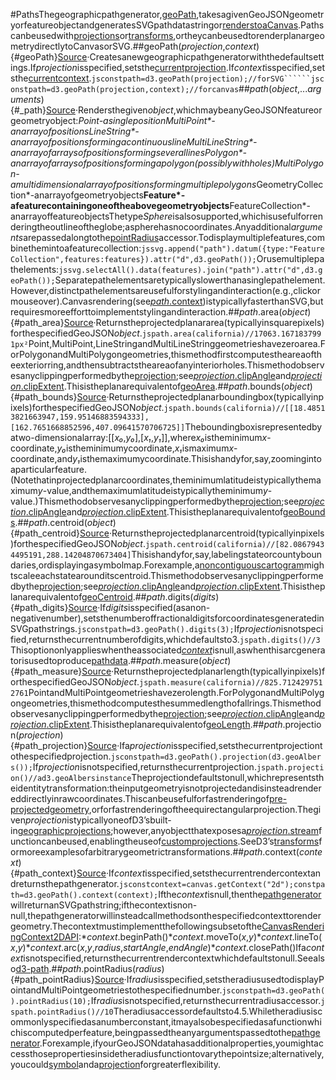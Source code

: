 #PathsThegeographicpathgenerator,[geoPath](#geoPath),takesagivenGeoJSONgeometryorfeatureobjectandgeneratesSVGpathdatastringor[renderstoaCanvas](https://observablehq.com/@d3/u-s-map-canvas).Pathscanbeusedwith[projections](./projection.md)or[transforms](./projection.md#geoTransform),ortheycanbeusedtorenderplanargeometrydirectlytoCanvasorSVG.##geoPath(*projection*,*context*){#geoPath}[Source](https://github.com/d3/d3-geo/blob/main/src/path/index.js)·Createsanewgeographicpathgeneratorwiththedefaultsettings.If*projection*isspecified,setsthe[currentprojection](#path_projection).If*context*isspecified,setsthe[currentcontext](#path_context).```jsconstpath=d3.geoPath(projection);//forSVG``````jsconstpath=d3.geoPath(projection,context);//forcanvas```##*path*(*object*,...*arguments*){#_path}[Source](https://github.com/d3/d3-geo/blob/main/src/path/index.js)·Rendersthegiven*object*,whichmaybeanyGeoJSONfeatureorgeometryobject:**Point*-asingleposition**MultiPoint*-anarrayofpositions**LineString*-anarrayofpositionsformingacontinuousline**MultiLineString*-anarrayofarraysofpositionsformingseverallines**Polygon*-anarrayofarraysofpositionsformingapolygon(possiblywithholes)**MultiPolygon*-amultidimensionalarrayofpositionsformingmultiplepolygons**GeometryCollection*-anarrayofgeometryobjects**Feature*-afeaturecontainingoneoftheabovegeometryobjects**FeatureCollection*-anarrayoffeatureobjectsThetype*Sphere*isalsosupported,whichisusefulforrenderingtheoutlineoftheglobe;aspherehasnocoordinates.Anyadditional*arguments*arepassedalongtothe[pointRadius](#path_pointRadius)accessor.Todisplaymultiplefeatures,combinethemintoafeaturecollection:```jssvg.append("path").datum({type:"FeatureCollection",features:features}).attr("d",d3.geoPath());```Orusemultiplepathelements:```jssvg.selectAll().data(features).join("path").attr("d",d3.geoPath());```Separatepathelementsaretypicallyslowerthanasinglepathelement.However,distinctpathelementsareusefulforstylingandinteraction(e.g.,clickormouseover).Canvasrendering(see[*path*.context](#path_context))istypicallyfasterthanSVG,butrequiresmoreefforttoimplementstylingandinteraction.##*path*.area(*object*){#path_area}[Source](https://github.com/d3/d3-geo/blob/main/src/path/area.js)·Returnstheprojectedplanararea(typicallyinsquarepixels)forthespecifiedGeoJSON*object*.```jspath.area(california)//17063.1671837991px²```Point,MultiPoint,LineStringandMultiLineStringgeometrieshavezeroarea.ForPolygonandMultiPolygongeometries,thismethodfirstcomputestheareaoftheexteriorring,andthensubtractstheareaofanyinteriorholes.Thismethodobservesanyclippingperformedbythe[projection](#path_projection);see[*projection*.clipAngle](./projection.md#projection_clipAngle)and[*projection*.clipExtent](./projection.md#projection_clipExtent).Thisistheplanarequivalentof[geoArea](./math.md#geoArea).##*path*.bounds(*object*){#path_bounds}[Source](https://github.com/d3/d3-geo/blob/main/src/path/bounds.js)·Returnstheprojectedplanarboundingbox(typicallyinpixels)forthespecifiedGeoJSON*object*.```jspath.bounds(california)//[[18.48513821663947,159.95146883594333],[162.7651668852596,407.09641570706725]]```Theboundingboxisrepresentedbyatwo-dimensionalarray:\[\[*x₀*,*y₀*\],\[*x₁*,*y₁*\]\],where*x₀*istheminimum*x*-coordinate,*y₀*istheminimumycoordinate,*x₁*ismaximum*x*-coordinate,and*y₁*isthemaximumycoordinate.Thisishandyfor,say,zoomingintoaparticularfeature.(Notethatinprojectedplanarcoordinates,theminimumlatitudeistypicallythemaximum*y*-value,andthemaximumlatitudeistypicallytheminimum*y*-value.)Thismethodobservesanyclippingperformedbythe[projection](#path_projection);see[*projection*.clipAngle](./projection.md#projection_clipAngle)and[*projection*.clipExtent](./projection.md#projection_clipExtent).Thisistheplanarequivalentof[geoBounds](./math.md#geoBounds).##*path*.centroid(*object*){#path_centroid}[Source](https://github.com/d3/d3-geo/blob/main/src/path/centroid.js)·Returnstheprojectedplanarcentroid(typicallyinpixels)forthespecifiedGeoJSON*object*.```jspath.centroid(california)//[82.08679434495191,288.14204870673404]```Thisishandyfor,say,labelingstateorcountyboundaries,ordisplayingasymbolmap.Forexample,a[noncontiguouscartogram](https://observablehq.com/@d3/non-contiguous-cartogram)mightscaleeachstatearounditscentroid.Thismethodobservesanyclippingperformedbythe[projection](#path_projection);see[*projection*.clipAngle](./projection.md#projection_clipAngle)and[*projection*.clipExtent](./projection.md#projection_clipExtent).Thisistheplanarequivalentof[geoCentroid](./math.md#geoCentroid).##*path*.digits(*digits*){#path_digits}[Source](https://github.com/d3/d3-geo/blob/main/src/path/index.js)·If*digits*isspecified(asanon-negativenumber),setsthenumberoffractionaldigitsforcoordinatesgeneratedinSVGpathstrings.```jsconstpath=d3.geoPath().digits(3);```If*projection*isnotspecified,returnsthecurrentnumberofdigits,whichdefaultsto3.```jspath.digits()//3```Thisoptiononlyapplieswhentheassociated[*context*](#path_context)isnull,aswhenthisarcgeneratorisusedtoproduce[pathdata](http://www.w3.org/TR/SVG/paths.html#PathData).##*path*.measure(*object*){#path_measure}[Source](https://github.com/d3/d3-geo/blob/main/src/path/measure.js)·Returnstheprojectedplanarlength(typicallyinpixels)forthespecifiedGeoJSON*object*.```jspath.measure(california)//825.7124297512761```PointandMultiPointgeometrieshavezerolength.ForPolygonandMultiPolygongeometries,thismethodcomputesthesummedlengthofallrings.Thismethodobservesanyclippingperformedbythe[projection](#path_projection);see[*projection*.clipAngle](./projection.md#projection_clipAngle)and[*projection*.clipExtent](./projection.md#projection_clipExtent).Thisistheplanarequivalentof[geoLength](./math.md#geoLength).##*path*.projection(*projection*){#path_projection}[Source](https://github.com/d3/d3-geo/blob/main/src/path/index.js)·Ifa*projection*isspecified,setsthecurrentprojectiontothespecifiedprojection.```jsconstpath=d3.geoPath().projection(d3.geoAlbers());```If*projection*isnotspecified,returnsthecurrentprojection.```jspath.projection()//ad3.geoAlbersinstance```Theprojectiondefaultstonull,whichrepresentstheidentitytransformation:theinputgeometryisnotprojectedandisinsteadrendereddirectlyinrawcoordinates.Thiscanbeusefulforfastrenderingof[pre-projectedgeometry](https://observablehq.com/@d3/u-s-map),orforfastrenderingoftheequirectangularprojection.Thegiven*projection*istypicallyoneofD3’sbuilt-in[geographicprojections](./projection.md);however,anyobjectthatexposesa[*projection*.stream](./projection.md#projection_stream)functioncanbeused,enablingtheuseof[customprojections](https://observablehq.com/@d3/custom-cartesian-projection).SeeD3’s[transforms](./projection.md#geoTransform)formoreexamplesofarbitrarygeometrictransformations.##*path*.context(*context*){#path_context}[Source](https://github.com/d3/d3-geo/blob/main/src/path/index.js)·If*context*isspecified,setsthecurrentrendercontextandreturnsthepathgenerator.```jsconstcontext=canvas.getContext("2d");constpath=d3.geoPath().context(context);```Ifthe*context*isnull,thenthe[pathgenerator](#_path)willreturnanSVGpathstring;ifthecontextisnon-null,thepathgeneratorwillinsteadcallmethodsonthespecifiedcontexttorendergeometry.Thecontextmustimplementthefollowingsubsetofthe[CanvasRenderingContext2DAPI](https://www.w3.org/TR/2dcontext/#canvasrenderingcontext2d):**context*.beginPath()**context*.moveTo(*x*,*y*)**context*.lineTo(*x*,*y*)**context*.arc(*x*,*y*,*radius*,*startAngle*,*endAngle*)**context*.closePath()Ifa*context*isnotspecified,returnsthecurrentrendercontextwhichdefaultstonull.Seealso[d3-path](../d3-path.md).##*path*.pointRadius(*radius*){#path_pointRadius}[Source](https://github.com/d3/d3-geo/blob/main/src/path/index.js)·If*radius*isspecified,setstheradiususedtodisplayPointandMultiPointgeometriestothespecifiednumber.```jsconstpath=d3.geoPath().pointRadius(10);```If*radius*isnotspecified,returnsthecurrentradiusaccessor.```jspath.pointRadius()//10```Theradiusaccessordefaultsto4.5.Whiletheradiusiscommonlyspecifiedasanumberconstant,itmayalsobespecifiedasafunctionwhichiscomputedperfeature,beingpassedtheanyargumentspassedtothe[pathgenerator](#_path).Forexample,ifyourGeoJSONdatahasadditionalproperties,youmightaccessthosepropertiesinsidetheradiusfunctiontovarythepointsize;alternatively,youcould[symbol](../d3-shape/symbol.md)anda[projection](./projection.md)forgreaterflexibility.